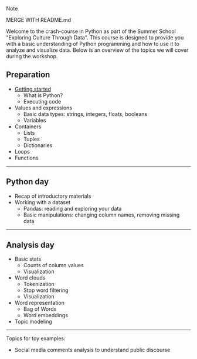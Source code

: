 > [!NOTE]
> MERGE WITH README.md

Welcome to the crash-course in Python as part of the Summer School "Exploring Culture Through Data". This course is designed to provide you with a basic understanding of Python programming and how to use it to analyze and visualize data. Below is an overview of the topics we will cover during the workshop.

## Preparation 
- [Getting started](code\01_preparation\1a_getting_started.ipynb) 
    - What is Python? 
    - Executing code 
- Values and expressions 
    - Basic data types: strings, integers, floats, booleans
    - Variables 
- Containers 
    - Lists
    - Tuples
    - Dictionaries 
- Loops
- Functions

___________
## Python day 
- Recap of introductory materials
- Working with a dataset
    - Pandas: reading and exploring your data
    - Basic manipulations: changing column names, removing missing data

___________
## Analysis day
- Basic stats 
    - Counts of column values 
    - Visualization 
- Word clouds 
    - Tokenization 
    - Stop word filtering 
    - Visualization
- Word representation
    - Bag of Words
    - Word embeddings 
- Topic modeling
___________

Topics for toy examples: 
- Social media comments analysis to understand public discourse